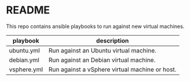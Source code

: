 # README
This repo contains ansible playbooks to run against new virtual machines.

| playbook | description |
| --- | --- |
| ubuntu.yml | Run against an Ubuntu virtual machine. |
| debian.yml | Run against an Debian virtual machine. |
| vsphere.yml | Run against a vSphere virtual machine or host. |
